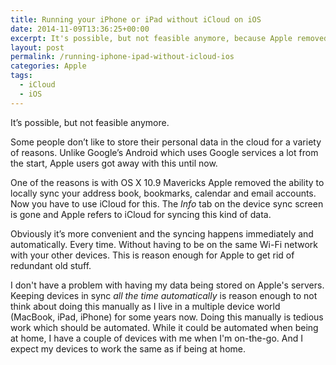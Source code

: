 ```yaml
---
title: Running your iPhone or iPad without iCloud on iOS
date: 2014-11-09T13:36:25+00:00
excerpt: It's possible, but not feasible anymore, because Apple removed the ability to sync locally over Wi-Fi.
layout: post
permalink: /running-iphone-ipad-without-icloud-ios
categories: Apple
tags:
  - iCloud
  - iOS
---
```

It’s possible, but not feasible anymore.

Some people don’t like to store their personal data in the cloud for a variety of reasons. Unlike Google’s Android which uses Google services a lot from the start, Apple users got away with this until now.

One of the reasons is with OS X 10.9 Mavericks Apple removed the ability to locally sync your address book, bookmarks, calendar and email accounts. Now you have to use iCloud for this. The _Info_ tab on the device sync screen is gone and Apple refers to iCloud for syncing this kind of data.

Obviously it’s more convenient and the syncing happens immediately and automatically. Every time. Without having to be on the same Wi-Fi network with your other devices. This is reason enough for Apple to get rid of redundant old stuff.

I don't have a problem with having my data being stored on Apple's servers. Keeping devices in sync _all the time automatically_ is reason enough to not think about doing this manually as I live in a multiple device world (MacBook, iPad, iPhone) for some years now. Doing this manually is tedious work which should be automated. While it could be automated when being at home, I have a couple of devices with me when I'm on-the-go. And I expect my devices to work the same as if being at home.